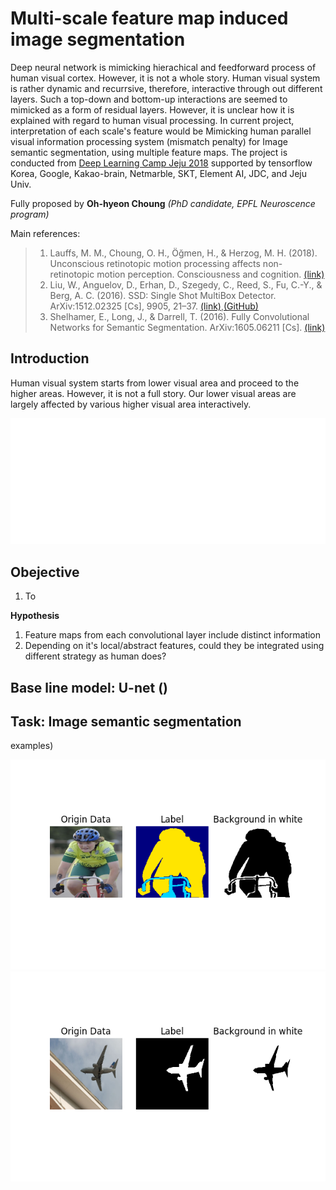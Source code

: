 # Multi-scale feature map induced image segmentation
Deep neural network is mimicking hierachical and feedforward process of human visual cortex. However, it is not a whole story. Human visual system is rather dynamic and recurrsive, therefore, interactive through out different layers.
Such a top-down and bottom-up interactions are seemed to mimicked as a form of residual layers. However, it is unclear how it is explained with regard to human visual processing. 
In current project, interpretation of each scale's feature would be 
Mimicking human parallel visual information processing system (mismatch penalty) for Image semantic segmentation, using multiple feature maps. The project is conducted from [Deep Learning Camp Jeju 2018](http://jeju.dlcamp.org/2018/) supported by tensorflow Korea, Google, Kakao-brain, Netmarble, SKT, Element AI, JDC, and Jeju Univ. 

Fully proposed by **Oh-hyeon Choung** *(PhD candidate, EPFL Neuroscence program)*

Main references:
> 1. Lauffs, M. M., Choung, O. H., Öğmen, H., & Herzog, M. H. (2018). Unconscious retinotopic motion processing affects non-retinotopic motion perception. Consciousness and cognition. [(link)](https://www.sciencedirect.com/science/article/pii/S1053810017305421?via%3Dihub)
>2. Liu, W., Anguelov, D., Erhan, D., Szegedy, C., Reed, S., Fu, C.-Y., & Berg, A. C. (2016). SSD: Single Shot MultiBox Detector. ArXiv:1512.02325 [Cs], 9905, 21–37. [(link)](https://arxiv.org/abs/1512.02325),[(GitHub)](https://github.com/weiliu89/caffe/tree/ssd)
>3. Shelhamer, E., Long, J., & Darrell, T. (2016). Fully Convolutional Networks for Semantic Segmentation. ArXiv:1605.06211 [Cs]. [(link)](https://people.eecs.berkeley.edu/~jonlong/long_shelhamer_fcn.pdf)


## Introduction
Human visual system starts from lower visual area and proceed to the higher areas. However, it is not a full story. Our lower visual areas are largely affected by various higher visual area interactively. 

![Retino and Non-retino images][incongOccluded]


## Obejective
1. To 



[incongOccluded]: https://github.com/Ohyeon5/MismatchPenaltySegmentation/blob/master/figures/TPD_blackDisk_cong-incong_occlude.gif



**Hypothesis**
1. Feature maps from each convolutional layer include distinct information
2. Depending on it's local/abstract features, could they be integrated using different strategy as human does? 


## Base line model: U-net ()




## Task: Image semantic segmentation 

examples) 

![alt text](https://github.com/Ohyeon5/MismatchPenaltySegmentation/blob/master/figures/fig_progress/example1.png)
![alt text](https://github.com/Ohyeon5/MismatchPenaltySegmentation/blob/master/figures/fig_progress/example2.png)
